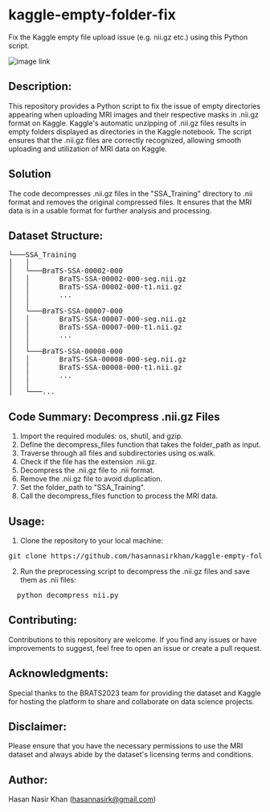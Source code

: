 # kaggle-empty-folder-fix
Fix the Kaggle empty file upload issue (e.g. nii.gz etc.) using this Python script.

![image link](https://github.com/hasannasirkhan/kaggle-empty-folder-fix/blob/main/empty_file_kaggle.jpg)

## Description:
This repository provides a Python script to fix the issue of empty directories appearing when uploading MRI images and their respective masks in .nii.gz format on Kaggle. Kaggle's automatic unzipping of .nii.gz files results in empty folders displayed as directories in the Kaggle notebook. The script ensures that the .nii.gz files are correctly recognized, allowing smooth uploading and utilization of MRI data on Kaggle.


## Solution
The code decompresses .nii.gz files in the "SSA_Training" directory to .nii format and removes the original compressed files. It ensures that the MRI data is in a usable format for further analysis and processing.

## Dataset Structure:
<pre>
└───SSA_Training
│   │
│   └───BraTS-SSA-00002-000
│   │       BraTS-SSA-00002-000-seg.nii.gz
│   │       BraTS-SSA-00002-000-t1.nii.gz
│   │       ...
│   │
│   └───BraTS-SSA-00007-000
│   │       BraTS-SSA-00007-000-seg.nii.gz
│   │       BraTS-SSA-00007-000-t1.nii.gz
│   │       ...
│   │
│   └───BraTS-SSA-00008-000
│   │       BraTS-SSA-00008-000-seg.nii.gz
│   │       BraTS-SSA-00008-000-t1.nii.gz
│   │       ...
│   │
│   └───...
</pre>

## Code Summary: Decompress .nii.gz Files
1. Import the required modules: os, shutil, and gzip.
2. Define the decompress_files function that takes the folder_path as input.
3. Traverse through all files and subdirectories using os.walk.
4. Check if the file has the extension .nii.gz.
5. Decompress the .nii.gz file to .nii format.
6. Remove the .nii.gz file to avoid duplication.
7. Set the folder_path to "SSA_Training".
8. Call the decompress_files function to process the MRI data.

## Usage:

1. Clone the repository to your local machine:
<pre>
git clone https://github.com/hasannasirkhan/kaggle-empty-folder-fix.git  
</pre>

2. Run the preprocessing script to decompress the .nii.gz files and save them as .nii files:
<pre>
  python decompress_nii.py
</pre>

## Contributing:
Contributions to this repository are welcome. If you find any issues or have improvements to suggest, feel free to open an issue or create a pull request.

## Acknowledgments:
Special thanks to the BRATS2023 team for providing the dataset and Kaggle for hosting the platform to share and collaborate on data science projects.

## Disclaimer:
Please ensure that you have the necessary permissions to use the MRI dataset and always abide by the dataset's licensing terms and conditions.

## Author:
Hasan Nasir Khan (hasannasirk@gmail.com)


